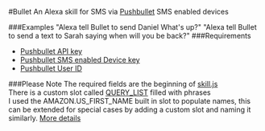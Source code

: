 #Bullet
An Alexa skill for SMS via [Pushbullet]("https://www.pushbullet.com/") SMS enabled devices

###Examples
"Alexa tell Bullet to send Daniel What's up?"
"Alexa tell Bullet to send a text to Sarah saying when will you be back?"
###Requirements
* [Pushbullet API key](https://www.pushbullet.com/#settings/account "Should be one of the first things on the right hand side once you sign in")
* [Pushbullet SMS enabled Device key](https://docs.pushbullet.com/#send-sms)
* [Pushbullet User ID](https://docs.pushbullet.com/#api-quick-start)

###Please Note
The required fields are the beginning of [skill.js]("https://github.com/ocanosoup/Bullet/blob/master/skill.js#L3")  
There is a custom slot called [QUERY_LIST]("https://github.com/ocanosoup/Bullet/blob/master/speechAssets/QUERY_LIST.txt") filled with phrases  
I used the AMAZON.US_FIRST_NAME built in slot to populate names, this can be extended
for special cases by adding a custom slot and naming it similarly. [More details]("https://developer.amazon.com/public/solutions/alexa/alexa-skills-kit/docs/alexa-skills-kit-interaction-model-reference#h2_extend_types")
